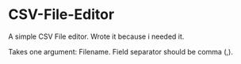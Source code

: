 # CSV-File-Editor
A simple CSV File editor. Wrote it because i needed it.

Takes one argument: Filename.
Field separator should be comma (,).
